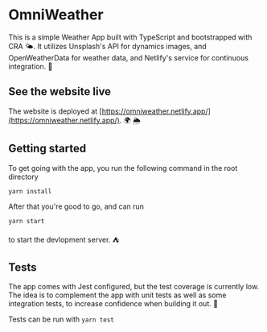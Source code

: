 # OmniWeather

This is a simple Weather App built with TypeScript and bootstrapped with CRA :sun_behind_small_cloud:. It utilizes Unsplash's API for dynamics images, and OpenWeatherData for weather data, and Netlify's service for continuous integration. :sunflower:

## See the website live

The website is deployed at [https://omniweather.netlify.app/](https://omniweather.netlify.app/). :earth_africa: :sun_behind_rain_cloud:

## Getting started

To get going with the app, you run the following command in the root directory

`yarn install`

After that you're good to go, and can run

`yarn start`

to start the devlopment server. :tent:

## Tests

The app comes with Jest configured, but the test coverage is currently low. The idea is to complement the app with unit tests as well as some integration tests, to increase confidence when building it out. :microscope:

Tests can be run with
`yarn test`
